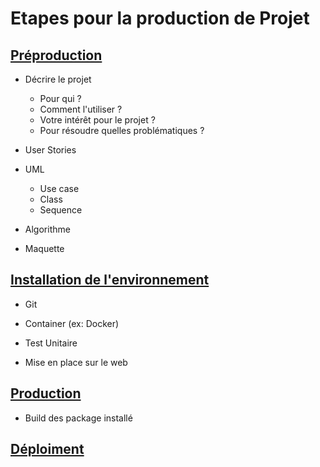 # Etapes pour la production de Projet


## <u>Préproduction</u>

* Décrire le projet 
    * Pour qui ?
    * Comment l'utiliser ?
    * Votre intérêt pour le projet ?
    * Pour résoudre quelles problématiques ?
    

* User Stories

* UML
    * Use case 
    * Class
    * Sequence

* Algorithme 

* Maquette 

## <u>Installation de l'environnement</u>

* Git

* Container (ex: Docker)

* Test Unitaire 

* Mise en place sur le web 

## <u>Production</u>

* Build des package installé

## <u>Déploiment</u>
